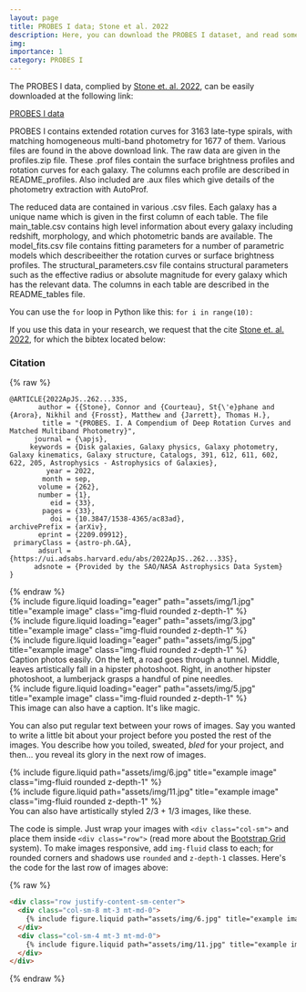 ```yaml
---
layout: page
title: PROBES I data; Stone et al. 2022
description: Here, you can download the PROBES I dataset, and read some further information on its contents and selection.
img: 
importance: 1
category: PROBES I
---
```


The PROBES I data, complied by <a href="https://ui.adsabs.harvard.edu/abs/2022ApJS..262...33S/abstract">Stone et. al. 2022</a>, can be easily downloaded at the following link:

<a href="https://zenodo.org/records/10456320">PROBES I data</a>

PROBES I contains extended rotation curves for 3163 late-type spirals, with matching homogeneous multi-band photometry for 1677 of them. Various files are found in the above download link. The raw data are given in the profiles.zip file. These .prof files contain the surface brightness profiles and rotation curves for each galaxy. The columns each profile are described in README_profiles. Also included are .aux files which give details of the photometry extraction with AutoProf.

The reduced data are contained in various .csv files. Each galaxy has a unique name which is given in the first column of each table. The file main_table.csv contains high level information about every galaxy including redshift, morphology, and which photometric bands are available. The model_fits.csv file contains fitting parameters for a number of parametric models which describeeither the rotation curves or surface brightness profiles. The structural_parameters.csv file contains structural parameters such as the effective radius or absolute magnitude for every galaxy which has the relevant data. The columns in each table are described in the README_tables file. 

<p>You can use the <code>for</code> loop in Python like this: <code>for i in range(10):</code></p>

If you use this data in your research, we request that the cite <a href="https://ui.adsabs.harvard.edu/abs/2022ApJS..262...33S/abstract">Stone et. al. 2022</a>, for which the bibtex located below:
<h3>Citation</h3>
{% raw %}
<pre><code>@ARTICLE{2022ApJS..262...33S,
       author = {{Stone}, Connor and {Courteau}, St{\'e}phane and {Arora}, Nikhil and {Frosst}, Matthew and {Jarrett}, Thomas H.},
        title = "{PROBES. I. A Compendium of Deep Rotation Curves and Matched Multiband Photometry}",
      journal = {\apjs},
     keywords = {Disk galaxies, Galaxy physics, Galaxy photometry, Galaxy kinematics, Galaxy structure, Catalogs, 391, 612, 611, 602, 622, 205, Astrophysics - Astrophysics of Galaxies},
         year = 2022,
        month = sep,
       volume = {262},
       number = {1},
          eid = {33},
        pages = {33},
          doi = {10.3847/1538-4365/ac83ad},
archivePrefix = {arXiv},
       eprint = {2209.09912},
 primaryClass = {astro-ph.GA},
       adsurl = {https://ui.adsabs.harvard.edu/abs/2022ApJS..262...33S},
      adsnote = {Provided by the SAO/NASA Astrophysics Data System}
}</code></pre>
{% endraw %}

<div class="row">
    <div class="col-sm mt-3 mt-md-0">
        {% include figure.liquid loading="eager" path="assets/img/1.jpg" title="example image" class="img-fluid rounded z-depth-1" %}
    </div>
    <div class="col-sm mt-3 mt-md-0">
        {% include figure.liquid loading="eager" path="assets/img/3.jpg" title="example image" class="img-fluid rounded z-depth-1" %}
    </div>
    <div class="col-sm mt-3 mt-md-0">
        {% include figure.liquid loading="eager" path="assets/img/5.jpg" title="example image" class="img-fluid rounded z-depth-1" %}
    </div>
</div>
<div class="caption">
    Caption photos easily. On the left, a road goes through a tunnel. Middle, leaves artistically fall in a hipster photoshoot. Right, in another hipster photoshoot, a lumberjack grasps a handful of pine needles.
</div>
<div class="row">
    <div class="col-sm mt-3 mt-md-0">
        {% include figure.liquid loading="eager" path="assets/img/5.jpg" title="example image" class="img-fluid rounded z-depth-1" %}
    </div>
</div>
<div class="caption">
    This image can also have a caption. It's like magic.
</div>

You can also put regular text between your rows of images.
Say you wanted to write a little bit about your project before you posted the rest of the images.
You describe how you toiled, sweated, _bled_ for your project, and then... you reveal its glory in the next row of images.

<div class="row justify-content-sm-center">
    <div class="col-sm-8 mt-3 mt-md-0">
        {% include figure.liquid path="assets/img/6.jpg" title="example image" class="img-fluid rounded z-depth-1" %}
    </div>
    <div class="col-sm-4 mt-3 mt-md-0">
        {% include figure.liquid path="assets/img/11.jpg" title="example image" class="img-fluid rounded z-depth-1" %}
    </div>
</div>
<div class="caption">
    You can also have artistically styled 2/3 + 1/3 images, like these.
</div>

The code is simple.
Just wrap your images with `<div class="col-sm">` and place them inside `<div class="row">` (read more about the <a href="https://getbootstrap.com/docs/4.4/layout/grid/">Bootstrap Grid</a> system).
To make images responsive, add `img-fluid` class to each; for rounded corners and shadows use `rounded` and `z-depth-1` classes.
Here's the code for the last row of images above:

{% raw %}

```html
<div class="row justify-content-sm-center">
  <div class="col-sm-8 mt-3 mt-md-0">
    {% include figure.liquid path="assets/img/6.jpg" title="example image" class="img-fluid rounded z-depth-1" %}
  </div>
  <div class="col-sm-4 mt-3 mt-md-0">
    {% include figure.liquid path="assets/img/11.jpg" title="example image" class="img-fluid rounded z-depth-1" %}
  </div>
</div>
```

{% endraw %}
